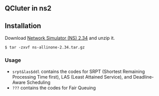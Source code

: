 ## QCluter in ns2

## Installation
Download [Network Simulator (NS) 2.34](https://sourceforge.net/projects/nsnam/files/allinone/ns-allinone-2.34/) and unzip it.
```
$ tar -zxvf ns-allinone-2.34.tar.gz
```

### Usage
- `srpt&las$ddl` contains the codes for SRPT (Shortest Remaining Processing Time first), LAS (Least Attained Service), and Deadline-Aware Scheduling
- `???` contains the codes for Fair Queuing
